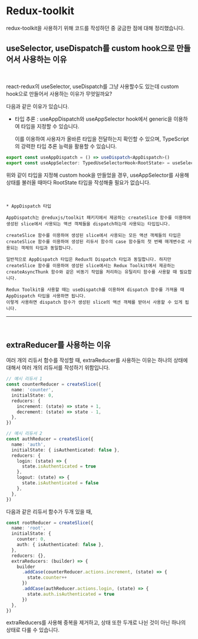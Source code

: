 # Redux-toolkit

redux-toolkit을 사용하기 위해 코드를 작성하던 중 궁금한 점에 대해 정리했습니다.

## useSelector, useDispatch를 custom hook으로 만들어서 사용하는 이유

</br>

react-redux의 useSelector, useDispatch를 그냥 사용할수도 있는데 custom hook으로 만들어서 사용하는 이유가 무엇일까요?

다음과 같은 이유가 있습니다.

- 타입 추론 : useAppDispatch와 useAppSelector hook에서 generic을 이용하여 타입을 지정할 수 있습니다.

  이를 이용하여 사용자가 올바른 타입을 전달하는지 확인할 수 있으며, TypeScript의 강력한 타입 추론 능력을 활용할 수 있습니다.

```ts
export const useAppDispatch = () => useDispatch<AppDispatch>()
export const useAppSelector: TypedUseSelectorHook<RootState> = useSelector
```

위와 같이 타입을 지정해 custom hook을 만들었을 경우, useAppSelector를 사용해 상태를 불러올 때마다 RootState 타입을 작성해줄 필요가 없습니다.

</br>

```
* AppDispatch 타입

AppDispatch는 @reduxjs/toolkit 패키지에서 제공하는 createSlice 함수를 이용하여 생성된 slice에서 사용되는 액션 객체들을 dispatch하는데 사용되는 타입입니다.

createSlice 함수를 이용하여 생성된 slice에서 사용되는 모든 액션 객체들의 타입은 createSlice 함수를 이용하여 생성된 리듀서 함수의 case 함수들의 첫 번째 매개변수로 사용되는 객체의 타입과 동일합니다.

일반적으로 AppDispatch 타입은 Redux의 Dispatch 타입과 동일합니다. 하지만 createSlice 함수를 이용하여 생성된 slice에서는 Redux Toolkit에서 제공하는 createAsyncThunk 함수와 같은 비동기 작업을 처리하는 유틸리티 함수를 사용할 때 필요합니다.

Redux Toolkit을 사용할 때는 useDispatch를 이용하여 dispatch 함수를 가져올 때 AppDispatch 타입을 사용하면 됩니다.
이렇게 사용하면 dispatch 함수가 생성된 slice의 액션 객체를 받아서 사용할 수 있게 됩니다.
```

---

</br>

## extraReducer를 사용하는 이유

여러 개의 리듀서 함수를 작성할 때, extraReducer를 사용하는 이유는
하나의 상태에 대해서 여러 개의 리듀서를 작성하기 위함입니다.

```ts
// 예시 리듀서 1
const counterReducer = createSlice({
  name: 'counter',
  initialState: 0,
  reducers: {
    increment: (state) => state + 1,
    decrement: (state) => state - 1,
  },
})

// 예시 리듀서 2
const authReducer = createSlice({
  name: 'auth',
  initialState: { isAuthenticated: false },
  reducers: {
    login: (state) => {
      state.isAuthenticated = true
    },
    logout: (state) => {
      state.isAuthenticated = false
    },
  },
})
```

다음과 같은 리듀서 함수가 두개 있을 때,

```ts
const rootReducer = createSlice({
  name: 'root',
  initialState: {
    counter: 0,
    auth: { isAuthenticated: false },
  },
  reducers: {},
  extraReducers: (builder) => {
    builder
      .addCase(counterReducer.actions.increment, (state) => {
        state.counter++
      })
      .addCase(authReducer.actions.login, (state) => {
        state.auth.isAuthenticated = true
      })
  },
})
```

extraReducers를 사용해 중복을 제거하고, 상태 또한 두개로 나뉜 것이 아닌 하나의 상태로 다룰 수 있습니다.
